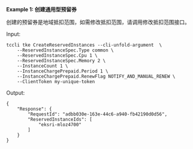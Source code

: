 **Example 1: 创建通用型预留券**

创建的预留券是地域抵扣范围，如需修改抵扣范围，请调用修改抵扣范围接口。

Input: 

```
tccli tke CreateReservedInstances --cli-unfold-argument  \
    --ReservedInstanceSpec.Type common \
    --ReservedInstanceSpec.Cpu 1 \
    --ReservedInstanceSpec.Memory 2 \
    --InstanceCount 1 \
    --InstanceChargePrepaid.Period 1 \
    --InstanceChargePrepaid.RenewFlag NOTIFY_AND_MANUAL_RENEW \
    --ClientToken my-unique-token
```

Output: 
```
{
    "Response": {
        "RequestId": "adbb030e-163e-44c6-a940-fb42190d0d56",
        "ReservedInstanceIds": [
            "eksri-mloz4700"
        ]
    }
}
```

